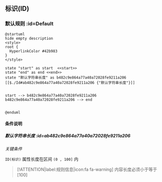 ## 标识(ID) <!-- {docsify-ignore-all} -->

   

### 默认规则 :id=Default

```plantuml
@startuml
hide empty description
<style>
root {
  HyperlinkColor #42b983
}
</style>

state "start" as start  <<start>>
state "end" as end <<end>>
state "默认字符串长度" as b482c9e864a77a40a72028fe9211a206 [[$./Id#ab482c9e864a77a40a72028fe9211a206 {"默认字符串长度"}]]


start --> b482c9e864a77a40a72028fe9211a206 
b482c9e864a77a40a72028fe9211a206 --> end 


@enduml
```

#### 条件说明

##### 默认字符串长度 :id=ab482c9e864a77a40a72028fe9211a206


*关键条件*


`ID(标识)` 属性长度在区间 `(0 , 100]` 内

> [!ATTENTION|label:规则信息|icon:fa fa-warning]
> 内容长度必须小于等于[100]







